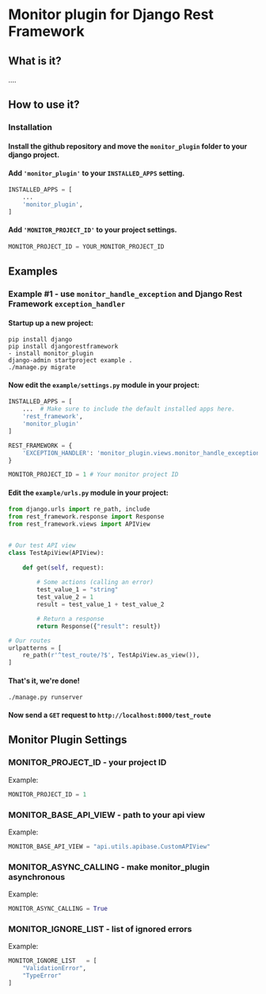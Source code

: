 # Monitor plugin for Django Rest Framework

## What is it?
....

## How to use it?
### Installation

#### Install the github repository and move the `monitor_plugin` folder to your django project.

#### Add `'monitor_plugin'` to your `INSTALLED_APPS` setting.
```python
INSTALLED_APPS = [
    ...
    'monitor_plugin',
]
```

#### Add `'MONITOR_PROJECT_ID'` to your project settings.
```python
MONITOR_PROJECT_ID = YOUR_MONITOR_PROJECT_ID
```

## Examples
### Example #1 - use `monitor_handle_exception` and Django Rest Framework `exception_handler`

#### Startup up a new project:
```
pip install django
pip install djangorestframework
- install monitor_plugin
django-admin startproject example .
./manage.py migrate
```

#### Now edit the `example/settings.py` module in your project:
```python
INSTALLED_APPS = [
    ...  # Make sure to include the default installed apps here.
    'rest_framework',
    'monitor_plugin'
]

REST_FRAMEWORK = {
    'EXCEPTION_HANDLER': 'monitor_plugin.views.monitor_handle_exception'
}

MONITOR_PROJECT_ID = 1 # Your monitor project ID
```

#### Edit the `example/urls.py` module in your project:
```python
from django.urls import re_path, include
from rest_framework.response import Response
from rest_framework.views import APIView


# Our test API view
class TestApiView(APIView):
    
    def get(self, request):
        
        # Some actions (calling an error)
        test_value_1 = "string"
        test_value_2 = 1
        result = test_value_1 + test_value_2

        # Return a response
        return Response({"result": result})

# Our routes
urlpatterns = [
    re_path(r'^test_route/?$', TestApiView.as_view()),
]
```

#### That's it, we're done!
```
./manage.py runserver
```

#### Now send a `GET` request to `http://localhost:8000/test_route`

## Monitor Plugin Settings
### MONITOR_PROJECT_ID - your project ID
Example:
```python
MONITOR_PROJECT_ID = 1
```
### MONITOR_BASE_API_VIEW - path to your api view
Example:
```python
MONITOR_BASE_API_VIEW = "api.utils.apibase.CustomAPIView"
```
### MONITOR_ASYNC_CALLING - make monitor_plugin asynchronous
Example:
```python
MONITOR_ASYNC_CALLING = True
```
### MONITOR_IGNORE_LIST - list of ignored errors
Example:
```python
MONITOR_IGNORE_LIST   = [
    "ValidationError",
    "TypeError"
]
```